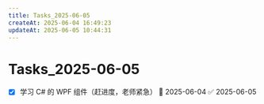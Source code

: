 ```yaml
---
title: Tasks_2025-06-05
createAt: 2025-06-04 16:49:23
updateAt: 2025-06-05 10:44:31
---
```


# Tasks_2025-06-05

- [x] 学习 C# 的 WPF 组件（赶进度，老师紧急） 🛫 2025-06-04 ✅ 2025-06-05